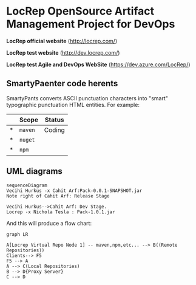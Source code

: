 
# LocRep OpenSource Artifact Management Project for DevOps

**LocRep official website** (http://locrep.com/) 

**LocRep test website** (http://dev.locrep.com/)

**LocRep test Agile and DevOps WebSite** (https://dev.azure.com/LocRep/)



## SmartyPaenter code herents

SmartyPants converts ASCII punctuation characters into "smart" typographic punctuation HTML entities. For example:

|                |Scope                         |Status|
|----------------|------------------------------|-----------------------------|
|*			|`maven`            |      Coding	|
|*          |`nuget`            |           	|
|*          |`npm`				|				|




## UML diagrams


```mermaid
sequenceDiagram
Vecihi Hurkus -x Cahit Arf:Pack-0.0.1-SNAPSHOT.jar
Note right of Cahit Arf: Release Stage

Vecihi Hurkus-->Cahit Arf: Dev Stage.
Locrep -x Nichola Tesla : Pack-1.0.1.jar
```

And this will produce a flow chart:

```mermaid
graph LR

A[Locrep Virtual Repo Node 1] -- maven,npm,etc... --> B((Remote Repositories))
Clients--> F5 
F5 --> A
A --> C(Local Repositories)
B --> D{Proxy Server}
C --> D





```



```

